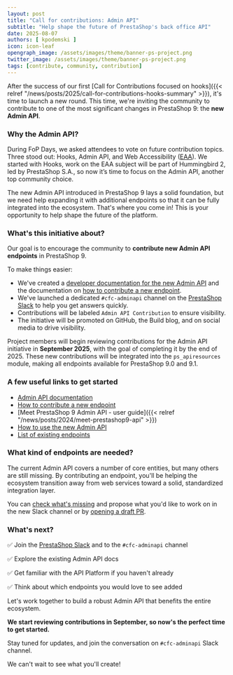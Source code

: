 ```yaml
---
layout: post
title: "Call for contributions: Admin API"
subtitle: "Help shape the future of PrestaShop's back office API"
date: 2025-08-07
authors: [ kpodemski ]
icon: icon-leaf
opengraph_image: /assets/images/theme/banner-ps-project.png
twitter_image: /assets/images/theme/banner-ps-project.png
tags: [contribute, community, contribution]
---
```


After the success of our first [Call for Contributions focused on hooks]({{< relref "/news/posts/2025/call-for-contributions-hooks-summary" >}}), it's time to launch a new round. This time, we're inviting the community to contribute to one of the most significant changes in PrestaShop 9: the **new Admin API**.

### Why the Admin API?

During FoP Days, we asked attendees to vote on future contribution topics. Three stood out: Hooks, Admin API, and Web Accessibility ([EAA](https://commission.europa.eu/strategy-and-policy/policies/justice-and-fundamental-rights/disability/union-equality-strategy-rights-persons-disabilities-2021-2030/european-accessibility-act_en)). We started with Hooks, work on the EAA subject will be part of Hummingbird 2, led by PrestaShop S.A., so now it’s time to focus on the Admin API, another top community choice.

The new Admin API introduced in PrestaShop 9 lays a solid foundation, but we need help expanding it with additional endpoints so that it can be fully integrated into the ecosystem. That's where you come in! This is your opportunity to help shape the future of the platform.

### What's this initiative about?

Our goal is to encourage the community to **contribute new Admin API endpoints** in PrestaShop 9.

To make things easier:

- We've created a [developer documentation for the new Admin API](https://devdocs.prestashop-project.org/9/admin-api/) and the documentation on [how to contribute a new endpoint](https://devdocs.prestashop-project.org/9/admin-api/contribute-to-core-api/).
- We've launched a dedicated `#cfc-adminapi` channel on the [PrestaShop Slack](https://www.prestashop-project.org/slack/) to help you get answers quickly.
- Contributions will be labeled `Admin API Contribution` to ensure visibility.
- The initiative will be promoted on GitHub, the Build blog, and on social media to drive visibility.

Project members will begin reviewing contributions for the Admin API initiative in **September 2025**, with the goal of completing it by the end of 2025. These new contributions will be integrated into the `ps_apiresources` module, making all endpoints available for PrestaShop 9.0 and 9.1.

### A few useful links to get started

- [Admin API documentation](https://devdocs.prestashop-project.org/9/admin-api/)
- [How to contribute a new endpoint](https://devdocs.prestashop-project.org/9/admin-api/contribute-to-core-api/)
- [Meet PrestaShop 9 Admin API - user guide]({{< relref "/news/posts/2024/meet-prestashop9-api" >}})
- [How to use the new Admin API](https://devdocs.prestashop-project.org/9/admin-api/how-to-use/)
- [List of existing endpoints](https://devdocs.prestashop-project.org/9/admin-api/swagger-doc/)

### What kind of endpoints are needed?

The current Admin API covers a number of core entities, but many others are still missing. By contributing an endpoint, you'll be helping the ecosystem transition away from web services toward a solid, standardized integration layer.

You can [check what's missing](https://devdocs.prestashop-project.org/9/admin-api/swagger-doc/) and propose what you'd like to work on in the new Slack channel or by [opening a draft PR](https://github.com/PrestaShop/ps_apiresources/pulls).

### What's next?

✅ Join the [PrestaShop Slack](https://www.prestashop-project.org/slack/) and to the `#cfc-adminapi` channel

✅ Explore the existing Admin API docs

✅ Get familiar with the API Platform if you haven't already

✅ Think about which endpoints you would love to see added

Let's work together to build a robust Admin API that benefits the entire ecosystem.

**We start reviewing contributions in September, so now's the perfect time to get started.**

Stay tuned for updates, and join the conversation on `#cfc-adminapi` Slack channel.

We can't wait to see what you'll create!
